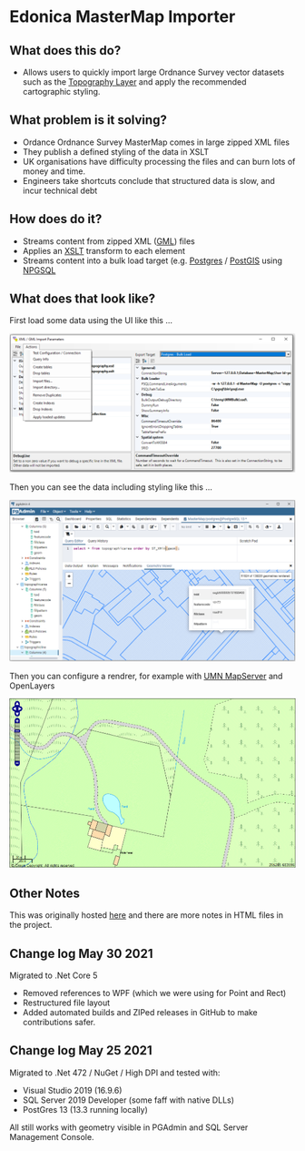 # Edonica MasterMap Importer
## What does this do?
- Allows users to quickly import large Ordnance Survey vector datasets such as the [Topography Layer](https://www.ordnancesurvey.co.uk/business-government/tools-support/mastermap-topography-support) and apply the recommended cartographic styling.
## What problem is it solving?
- Ordance Ordnance Survey MasterMap comes in large zipped XML files
- They publish a defined styling of the data in XSLT
- UK organisations have difficulty processing the files and can burn lots of money and time.
- Engineers take shortcuts conclude that structured data is slow, and incur technical debt
## How does do it?
- Streams content from zipped XML ([GML](https://www.ogc.org/standards/gml)) files
- Applies an [XSLT](https://www.w3.org/TR/xslt-30/) transform to each element
- Streams content into a bulk load target (e.g. [Postgres](https://www.postgresql.org/) / [PostGIS](https://postgis.net/) using [NPGSQL](https://www.npgsql.org/)


## What does that look like?
First load some data using the UI like this ...

![Windows Forms UI](Doc/Posgresql/ScreenShot2.png)

Then you can see the data including styling like this ...

![Windows Forms UI](Doc/Posgresql/PGAdmin4.png)

Then you can configure a rendrer, for example with [UMN MapServer](https://www.edonica.com/ImportingData/UMNMapServer.html) and OpenLayers

![Output, rendered with UMN Map Server](Doc/Images/MM1.png)

## Other Notes
This was originally hosted [here](https://www.edonica.com/MMImport/index.html) and there are more notes in HTML files in the project.

## Change log May 30 2021

Migrated to .Net Core 5
- Removed references to WPF (which we were using for Point and Rect)
- Restructured file layout
- Added automated builds and ZIPed releases in GitHub to make contributions safer.
## Change log May 25 2021

Migrated to .Net 472 / NuGet / High DPI and tested with:
- Visual Studio 2019 (16.9.6)
- SQL Server 2019 Developer (some faff with native DLLs)
- PostGres 13 (13.3 running locally)

All still works with geometry visible in PGAdmin and SQL Server Management Console.

